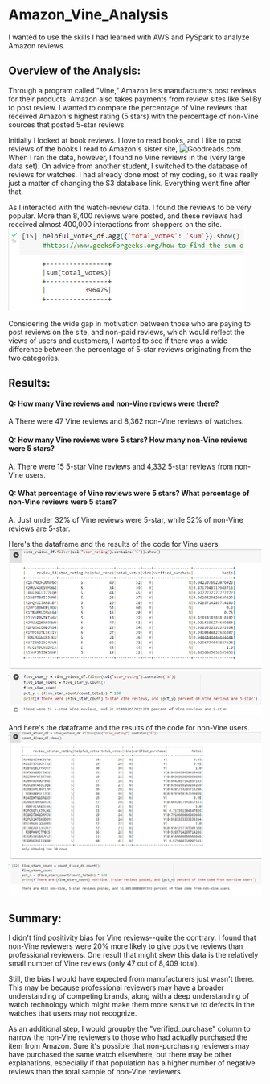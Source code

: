 # Amazon_Vine_Analysis
I wanted to use the skills I had learned with AWS and PySpark to analyze Amazon reviews.

## Overview of the Analysis:
Through a program called "Vine," Amazon lets manufacturers post reviews for their products. Amazon also takes payments from review sites like SellBy to post review. I wanted to compare the percentage of Vine reviews that received Amazon's highest rating (5 stars) with the percentage of non-Vine sources that posted 5-star reviews.

Initially I looked at book reviews. I love to read books, and I like to post reviews of the books I read to Amazon's sister site, ![Goodreads.com](https://www.goodreads.com/user/show/5693583-james-jd-dittes). When I ran the data, however, I found no Vine reviews in the (very large data set). On advice from another student, I switched to the database of reviews for watches. I had already done most of my coding, so it was really just a matter of changing the S3 database link. Everything went fine after that.

As I interacted with the watch-review data. I found the reviews to be very popular. More than 8,400 reviews were posted, and these reviews had received almost 400,000 interactions from shoppers on the site. ![total votes](https://github.com/JDittes/Amazon_Vine_Analysis/blob/main/total_votes.png)

Considering the wide gap in motivation between those who are paying to post reviews on the site, and non-paid reviews, which would reflect the views of users and customers, I wanted to see if there was a wide difference between the percentage of 5-star reviews originating from the two categories.

## Results: 
#### Q: How many Vine reviews and non-Vine reviews were there?
A There were 47 Vine reviews and 8,362 non-Vine reviews of watches.

#### Q: How many Vine reviews were 5 stars? How many non-Vine reviews were 5 stars?
A. There were 15 5-star Vine reviews and 4,332 5-star reviews from non-Vine users.

#### Q: What percentage of Vine reviews were 5 stars? What percentage of non-Vine reviews were 5 stars?
A. Just under 32% of Vine reviews were 5-star, while 52% of non-Vine reviews are 5-star.

Here's the dataframe and the results of the code for Vine users.
![Vine users](https://github.com/JDittes/Amazon_Vine_Analysis/blob/main/vine_reviewers.png)

And here's the dataframe and the results of the code for non-Vine users.
![Non-vine reviewers](https://github.com/JDittes/Amazon_Vine_Analysis/blob/main/nonv_reviewers.png)

## Summary: 
I didn't find positivity bias for Vine reviews--quite the contrary. I found that non-Vine reviewers were 20% more likely to give positive reviews than professional reviewers. One result that might skew this data is the relatively small number of Vine reviews (only 47 out of 8,409 total). 

Still, the bias I would have expected from manufacturers just wasn't there. This may be because professional reviewers may have a broader understanding of competing brands, along with a deep understanding of watch technology which might make them more sensitive to defects in the watches that users may not recognize.

As an additional step, I would groupby the "verified_purchase" column to narrow the non-Vine reviewers to those who had actually purchased the item from Amazon. Sure it's possible that non-purchasing reviewers may have purchased the same watch elsewhere, but there may be other explanations, especially if that population has a higher number of negative reviews than the total sample of non-Vine reviewers.
